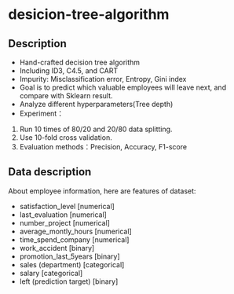 # desicion-tree-algorithm
## Description
+ Hand-crafted decision tree algorithm
+ Including ID3, C4.5, and CART
+ Impurity: Misclassification error, Entropy, Gini index
+ Goal is to predict which valuable employees will leave next, and compare with Sklearn result.
+ Analyze different hyperparameters(Tree depth)
+ Experiment：
1. Run 10 times of 80/20 and 20/80 data splitting.
2. Use 10-fold cross validation.
3. Evaluation methods：Precision, Accuracy, F1-score

## Data description
About employee information, here are features of dataset:
+ satisfaction_level [numerical]
+ last_evaluation [numerical]
+ number_project [numerical]
+ average_montly_hours [numerical]
+ time_spend_company [numerical]
+ work_accident [binary]
+ promotion_last_5years [binary]
+ sales (department) [categorical]
+ salary [categorical]
+ left (prediction target) [binary]
